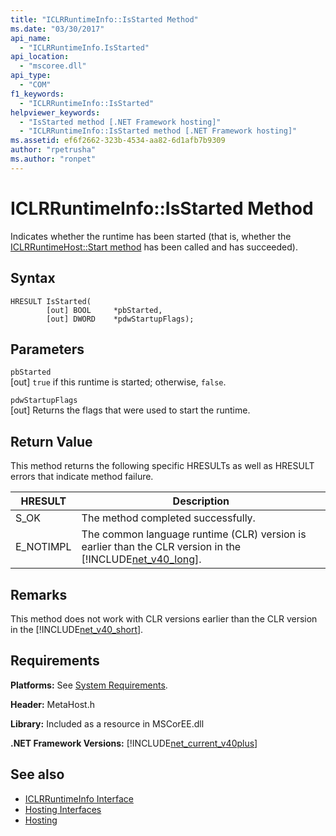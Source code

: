 ```yaml
---
title: "ICLRRuntimeInfo::IsStarted Method"
ms.date: "03/30/2017"
api_name: 
  - "ICLRRuntimeInfo.IsStarted"
api_location: 
  - "mscoree.dll"
api_type: 
  - "COM"
f1_keywords: 
  - "ICLRRuntimeInfo::IsStarted"
helpviewer_keywords: 
  - "IsStarted method [.NET Framework hosting]"
  - "ICLRRuntimeInfo::IsStarted method [.NET Framework hosting]"
ms.assetid: ef6f2662-323b-4534-aa82-6d1afb7b9309
author: "rpetrusha"
ms.author: "ronpet"
---
```

# ICLRRuntimeInfo::IsStarted Method
Indicates whether the runtime has been started (that is, whether the [ICLRRuntimeHost::Start method](../../../../docs/framework/unmanaged-api/hosting/iclrruntimehost-start-method.md) has been called and has succeeded).  
  
## Syntax  
  
```  
HRESULT IsStarted(  
        [out] BOOL     *pbStarted,  
        [out] DWORD    *pdwStartupFlags);  
```  
  
## Parameters  
 `pbStarted`  
 [out] `true` if this runtime is started; otherwise, `false`.  
  
 `pdwStartupFlags`  
 [out] Returns the flags that were used to start the runtime.  
  
## Return Value  
 This method returns the following specific HRESULTs as well as HRESULT errors that indicate method failure.  
  
|HRESULT|Description|  
|-------------|-----------------|  
|S_OK|The method completed successfully.|  
|E_NOTIMPL|The common language runtime (CLR) version is earlier than the CLR version in the [!INCLUDE[net_v40_long](../../../../includes/net-v40-long-md.md)].|  
  
## Remarks  
 This method does not work with CLR versions earlier than the CLR version in the [!INCLUDE[net_v40_short](../../../../includes/net-v40-short-md.md)].  
  
## Requirements  
 **Platforms:** See [System Requirements](../../../../docs/framework/get-started/system-requirements.md).  
  
 **Header:** MetaHost.h  
  
 **Library:** Included as a resource in MSCorEE.dll  
  
 **.NET Framework Versions:** [!INCLUDE[net_current_v40plus](../../../../includes/net-current-v40plus-md.md)]  
  
## See also
- [ICLRRuntimeInfo Interface](../../../../docs/framework/unmanaged-api/hosting/iclrruntimeinfo-interface.md)
- [Hosting Interfaces](../../../../docs/framework/unmanaged-api/hosting/hosting-interfaces.md)
- [Hosting](../../../../docs/framework/unmanaged-api/hosting/index.md)
